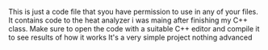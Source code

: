 This is just a code file that syou have permission to use in any of your files. It contains code to the heat analyzer i was maing  after finishing my C++ class.
Make sure to open the code with a suitable C++ editor and compile it to see results of how it works
It's a very simple project nothing advanced
